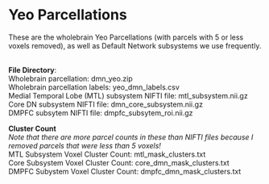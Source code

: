 # Yeo Parcellations 
These are the wholebrain Yeo Parcellations (with parcels with 5 or less voxels removed), as well as Default Network subsystems we use frequently.

<br> **File Directory**:
<br> Wholebrain parcellation: dmn_yeo.zip 
<br> Wholebrain parcellation labels: yeo_dmn_labels.csv
<br> Medial Temporal Lobe (MTL) subsystem NIFTI file: mtl_subsystem.nii.gz
<br> Core DN subsystem NIFTI file: dmn_core_subsystem.nii.gz
<br> DMPFC subsytem NIFTI file: dmpfc_subsytem_roi.nii.gz

**Cluster Count**
<br> *Note that there are more parcel counts in these than NIFTI files because I removed parcels that were less than 5 voxels!*
<br> MTL Subsystem Voxel Cluster Count: mtl_mask_clusters.txt
<br> Core Subsystem Voxel Cluster Count: core_dmn_mask_clusters.txt
<br> DMPFC Subystem Voxel Cluster Count: dmpfc_dmn_mask_clusters.txt
